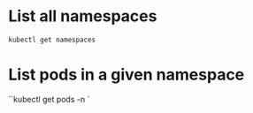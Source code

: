 # List all namespaces
`kubectl get namespaces`
# List pods in a given namespace
``kubectl get pods -n <namespace>`
